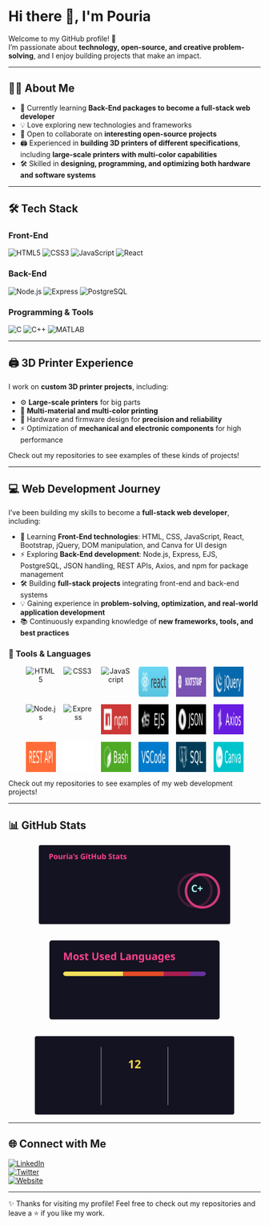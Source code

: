 # Hi there 👋, I'm Pouria

Welcome to my GitHub profile! 🚀  
I’m passionate about **technology, open-source, and creative problem-solving**, and I enjoy building projects that make an impact.

---

## 👨‍💻 About Me
- 🌱 Currently learning **Back-End packages to become a full-stack web developer**
- 💡 Love exploring new technologies and frameworks
- 🤝 Open to collaborate on **interesting open-source projects**
- 🖨️ Experienced in **building 3D printers of different specifications**, including **large-scale printers with multi-color capabilities**
- 🛠️ Skilled in **designing, programming, and optimizing both hardware and software systems**

---

## 🛠️ Tech Stack

### Front-End
![HTML5](https://img.shields.io/badge/HTML5-E34F26?style=for-the-badge&logo=html5&logoColor=white)
![CSS3](https://img.shields.io/badge/CSS3-1572B6?style=for-the-badge&logo=css3&logoColor=white)
![JavaScript](https://img.shields.io/badge/JavaScript-F7DF1E?style=for-the-badge&logo=javascript&logoColor=black)
![React](https://img.shields.io/badge/React-20232A?style=for-the-badge&logo=react&logoColor=61DAFB)

### Back-End
![Node.js](https://img.shields.io/badge/Node.js-339933?style=for-the-badge&logo=nodedotjs&logoColor=white)
![Express](https://img.shields.io/badge/Express-000000?style=for-the-badge&logo=express&logoColor=white)
![PostgreSQL](https://img.shields.io/badge/PostgreSQL-316192?style=for-the-badge&logo=postgresql&logoColor=white)

### Programming & Tools
![C](https://img.shields.io/badge/C-00599C?style=for-the-badge&logo=c&logoColor=white)
![C++](https://img.shields.io/badge/C++-00599C?style=for-the-badge&logo=cplusplus&logoColor=white)
![MATLAB](https://img.shields.io/badge/MATLAB-FF8000?style=for-the-badge&logo=mathworks&logoColor=white)

---

## 🖨️ 3D Printer Experience
I work on **custom 3D printer projects**, including:  
- ⚙️ **Large-scale printers** for big parts  
- 🎨 **Multi-material and multi-color printing**  
- 🔧 Hardware and firmware design for **precision and reliability**  
- ⚡ Optimization of **mechanical and electronic components** for high performance  

Check out my repositories to see examples of these kinds of projects!

---

## 💻 Web Development Journey
I’ve been building my skills to become a **full-stack web developer**, including:  

- 🌱 Learning **Front-End technologies**: HTML, CSS, JavaScript, React, Bootstrap, jQuery, DOM manipulation, and Canva for UI design  
- ⚡ Exploring **Back-End development**: Node.js, Express, EJS, PostgreSQL, JSON handling, REST APIs, Axios, and npm for package management  
- 🛠️ Building **full-stack projects** integrating front-end and back-end systems  
- 💡 Gaining experience in **problem-solving, optimization, and real-world application development**  
- 📚 Continuously expanding knowledge of **new frameworks, tools, and best practices**  

### 🔧 Tools & Languages
<p align="center" style="display:flex; justify-content:center; flex-wrap:wrap; gap:15px;">
  <img src="assets/icons/HTML5.svg" alt="HTML5" width="60" height="60" style="transition: transform 0.3s;" onmouseover="this.style.transform='scale(1.2)'" onmouseout="this.style.transform='scale(1)'"/>
  <img src="assets/icons/CSS3.svg" alt="CSS3" width="60" height="60" style="transition: transform 0.3s;" onmouseover="this.style.transform='scale(1.2)'" onmouseout="this.style.transform='scale(1)'"/>
  <img src="assets/icons/JavaScript.svg" alt="JavaScript" width="60" height="60" style="transition: transform 0.3s;" onmouseover="this.style.transform='scale(1.2)'" onmouseout="this.style.transform='scale(1)'"/>
  <img src="assets/icons/React.svg" alt="React" width="60" height="60" style="transition: transform 0.3s;" onmouseover="this.style.transform='scale(1.2)'" onmouseout="this.style.transform='scale(1)'"/>
  <img src="assets/icons/Bootstrap.svg" alt="Bootstrap" width="60" height="60" style="transition: transform 0.3s;" onmouseover="this.style.transform='scale(1.2)'" onmouseout="this.style.transform='scale(1)'"/>
  <img src="assets/icons/jQuery.svg" alt="jQuery" width="60" height="60" style="transition: transform 0.3s;" onmouseover="this.style.transform='scale(1.2)'" onmouseout="this.style.transform='scale(1)'"/>
  <img src="assets/icons/Nodejs.svg" alt="Node.js" width="60" height="60" style="transition: transform 0.3s;" onmouseover="this.style.transform='scale(1.2)'" onmouseout="this.style.transform='scale(1)'"/>
  <img src="assets/icons/Express.svg" alt="Express" width="60" height="60" style="transition: transform 0.3s;" onmouseover="this.style.transform='scale(1.2)'" onmouseout="this.style.transform='scale(1)'"/>
  <img src="assets/icons/npm.svg" alt="npm" width="60" height="60" style="transition: transform 0.3s;" onmouseover="this.style.transform='scale(1.2)'" onmouseout="this.style.transform='scale(1)'"/>
  <img src="assets/icons/EJS.svg" alt="EJS" width="60" height="60" style="transition: transform 0.3s;" onmouseover="this.style.transform='scale(1.2)'" onmouseout="this.style.transform='scale(1)'"/>
  <img src="assets/icons/JSON.svg" alt="JSON" width="60" height="60" style="transition: transform 0.3s;" onmouseover="this.style.transform='scale(1.2)'" onmouseout="this.style.transform='scale(1)'"/>
  <img src="assets/icons/Axios.svg" alt="Axios" width="60" height="60" style="transition: transform 0.3s;" onmouseover="this.style.transform='scale(1.2)'" onmouseout="this.style.transform='scale(1)'"/>
  <img src="assets/icons/RESTAPI.svg" alt="REST API" width="60" height="60" style="transition: transform 0.3s;" onmouseover="this.style.transform='scale(1.2)'" onmouseout="this.style.transform='scale(1)'"/>
  <img src="assets/icons/Git.svg" alt="Git" width="60" height="60" style="transition: transform 0.3s;" onmouseover="this.style.transform='scale(1.2)'" onmouseout="this.style.transform='scale(1)'"/>
  <img src="assets/icons/Bash.svg" alt="Bash" width="60" height="60" style="transition: transform 0.3s;" onmouseover="this.style.transform='scale(1.2)'" onmouseout="this.style.transform='scale(1)'"/>
  <img src="assets/icons/VSCode.svg" alt="VSCode" width="60" height="60" style="transition: transform 0.3s;" onmouseover="this.style.transform='scale(1.2)'" onmouseout="this.style.transform='scale(1)'"/>
  <img src="assets/icons/SQL.svg" alt="SQL" width="60" height="60" style="transition: transform 0.3s;" onmouseover="this.style.transform='scale(1.2)'" onmouseout="this.style.transform='scale(1)'"/>
  <img src="assets/icons/Canva.svg" alt="Canva" width="60" height="60" style="transition: transform 0.3s;" onmouseover="this.style.transform='scale(1.2)'" onmouseout="this.style.transform='scale(1)'"/>
</p>




Check out my repositories to see examples of my web development projects!  

---

## 📊 GitHub Stats
<p align="center" style="display:flex; justify-content:center; flex-wrap:wrap; gap:30px;">
  <img src="https://github.com/pouriavj/pouriavj/blob/main/stats.svg?raw=true" width="400" height="160" style="object-fit: contain;" />
  <img src="https://github.com/pouriavj/pouriavj/blob/main/mostUsed.svg?raw=true" width="400" height="160" style="object-fit: contain;" />
  <img src="https://github.com/pouriavj/pouriavj/blob/main/streak.svg?raw=true" width="400" height="160" style="object-fit: contain;" />
</p>

---

## 🌐 Connect with Me
[![LinkedIn](https://img.shields.io/badge/LinkedIn-blue?style=for-the-badge&logo=linkedin)](https://www.linkedin.com/)  
[![Twitter](https://img.shields.io/badge/Twitter-black?style=for-the-badge&logo=twitter)](https://twitter.com)  
[![Website](https://img.shields.io/badge/Introduction-000?style=for-the-badge&logo=github)](https://pouriavj.github.io/introduction/)

---

✨ Thanks for visiting my profile! Feel free to check out my repositories and leave a ⭐ if you like my work.

